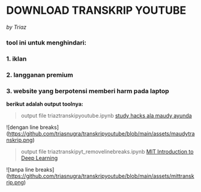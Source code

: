 # DOWNLOAD TRANSKRIP YOUTUBE 
_by Triaz_
### tool ini untuk menghindari:
### 1. iklan 
### 2. langganan premium
### 3. website yang berpotensi memberi harm pada laptop

  
**berikut adalah output toolnya:**
> output file triaztranskipyoutube.ipynb
[study hacks ala maudy ayunda](https://www.youtube.com/watch?v=OIa5zbXbiqo)
 
![dengan line breaks] (https://github.com/triasnugra/transkripyoutube/blob/main/assets/maudytranskrip.png)


  
> output file triaztranskipyt_removelinebreaks.ipynb
[MIT Introduction to Deep Learning](https://www.youtube.com/watch?v=ErnWZxJovaM)
 
![tanpa line breaks] (https://github.com/triasnugra/transkripyoutube/blob/main/assets/mittranskrip.png)
